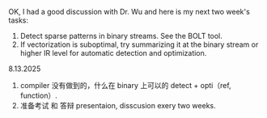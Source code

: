 OK, I had a good discussion with Dr. Wu and here is my next two week's tasks:

1. Detect sparse patterns in binary streams. See the BOLT tool.
2. If vectorization is suboptimal, try summarizing it at the binary stream or higher IR level for automatic detection and optimization.

8.13.2025
1. compiler 没有做到的，什么在 binary 上可以的 detect + opti（ref, function）.
2. 准备考试 和 答辩 presentaion, disscusion exery two weeks.